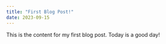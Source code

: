 ```yaml
---
title: "First Blog Post!"
date: 2023-09-15
---
```


This is the content for my first blog post. Today is a good day!
